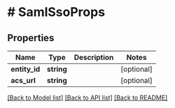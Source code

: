 # # SamlSsoProps

## Properties

Name | Type | Description | Notes
------------ | ------------- | ------------- | -------------
**entity_id** | **string** |  | [optional]
**acs_url** | **string** |  | [optional]

[[Back to Model list]](../../README.md#models) [[Back to API list]](../../README.md#endpoints) [[Back to README]](../../README.md)
